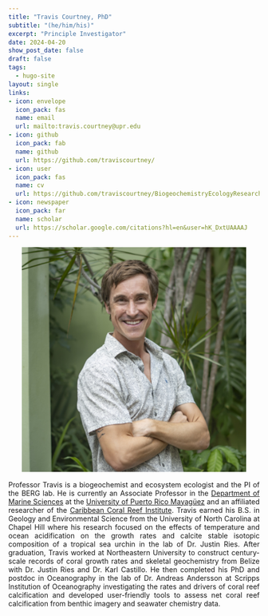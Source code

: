 ```yaml
---
title: "Travis Courtney, PhD"
subtitle: "(he/him/his)"
excerpt: "Principle Investigator"
date: 2024-04-20
show_post_date: false
draft: false
tags:
  - hugo-site
layout: single
links:
- icon: envelope
  icon_pack: fas
  name: email
  url: mailto:travis.courtney@upr.edu
- icon: github
  icon_pack: fab
  name: github
  url: https://github.com/traviscourtney/
- icon: user 
  icon_pack: fas
  name: cv
  url: https://github.com/traviscourtney/BiogeochemistryEcologyResearchGroup/raw/main/content/aboutus/TravisCourtneyCV.pdf
- icon: newspaper
  icon_pack: far
  name: scholar
  url: https://scholar.google.com/citations?hl=en&user=hK_DxtUAAAAJ
---
```


<div style="text-align: center;">
<img src="featured-hex.PNG" width="450"> 
</div>

<div style="text-align: justify;">

Professor Travis is a biogeochemist and ecosystem ecologist and the PI of the BERG lab. He is currently an Associate Professor in the [Department of Marine Sciences](https://www.uprm.edu/cima/) at the [University of Puerto Rico Mayagüez](https://www.uprm.edu/) and an affiliated researcher of the [Caribbean Coral Reef Institute](https://www.uprm.edu/ccri/). Travis earned his B.S. in Geology and Environmental Science from the University of North Carolina at Chapel Hill where his research focused on the effects of temperature and ocean acidification on the growth rates and calcite stable isotopic composition of a tropical sea urchin in the lab of Dr. Justin Ries. After graduation, Travis worked at Northeastern University to construct century-scale records of coral growth rates and skeletal geochemistry from Belize with Dr. Justin Ries and Dr. Karl Castillo. He then completed his PhD and postdoc in Oceanography in the lab of Dr. Andreas Andersson at Scripps Institution of Oceanography investigating the rates and drivers of coral reef calcification and developed user-friendly tools to assess net coral reef calcification from benthic imagery and seawater chemistry data.

</div>
